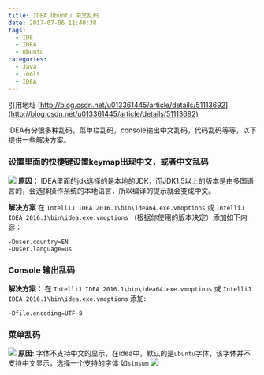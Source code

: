 ```yaml
---
title: IDEA Ubuntu 中文乱码
date: 2017-07-06 11:40:38
tags: 
  - IDE
  - IDEA
  - Ubuntu
categories: 
  - Java
  - Tools
  - IDEA
---
```


引用地址 [http://blog.csdn.net/u013361445/article/details/51113692](http://blog.csdn.net/u013361445/article/details/51113692)

IDEA有分很多种乱码，菜单栏乱码，console输出中文乱码，代码乱码等等，以下提供一些解决方案。
### 设置里面的快捷键设置keymap出现中文，或者中文乱码
![](http://idiary.oss-cn-zhangjiakou.aliyuncs.com/images/20160410165135202.png)
**原因：**
IDEA里面的jdk选择的是本地的JDK，而JDK1.5以上的版本是由多国语言的，会选择操作系统的本地语言，所以编译的提示就会变成中文。
<!-- more --> 
**解决方案**
在 `IntelliJ IDEA 2016.1\bin\idea64.exe.vmoptions` 或 `IntelliJ IDEA 2016.1\bin\idea.exe.vmoptions` （根据你使用的版本决定）添加如下内容：
```
-Duser.country=EN
-Duser.language=us
```
### Console 输出乱码
**解决方案：**
在 `IntelliJ IDEA 2016.1\bin\idea64.exe.vmoptions` 或 `IntelliJ IDEA 2016.1\bin\idea.exe.vmoptions` 添加:
```
-Dfile.encoding=UTF-8
```
### 菜单乱码
![](http://idiary.oss-cn-zhangjiakou.aliyuncs.com/images/20160410165505735.png)
**原因:**
字体不支持中文的显示，在idea中，默认的是`ubuntu`字体，该字体并不支持中文显示，选择一个支持的字体 如`simsum`
![](http://idiary.oss-cn-zhangjiakou.aliyuncs.com/images/20160410165510547.png)